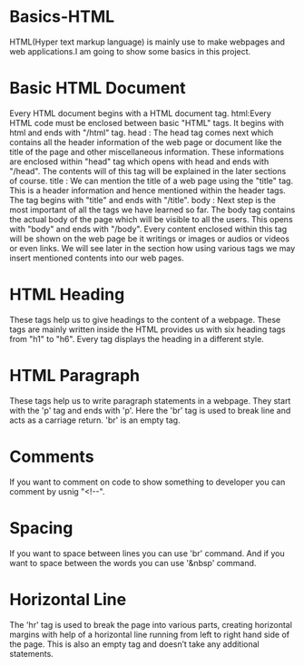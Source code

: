 # Basics-HTML
HTML(Hyper text markup language) is mainly use to make webpages and web applications.I am going to show some basics in this project.
# Basic HTML Document
Every HTML document begins with a HTML document tag.
    html:Every HTML code must be enclosed between basic "HTML" tags. It begins with html and ends with "/html" tag.
    head : The head tag comes next which contains all the header information of the web page or document like the title of the page and other miscellaneous information. These informations are enclosed within "head" tag which opens with head and ends with "/head". The contents will of this tag will be explained in the later sections of course.
     title : We can mention the title of a web page using the "title" tag. This is a header information and hence mentioned within the header tags. The tag begins with "title" and ends with "/title".
     body : Next step is the most important of all the tags we have learned so far. The body tag contains the actual body of the page which will be visible to all the users. This opens with "body" and ends with "/body". Every content enclosed within this tag will be shown on the web page be it writings or images or audios or videos or even links. We will see later in the section how using various tags we may insert mentioned contents into our web pages.
# HTML Heading
These tags help us to give headings to the content of a webpage. These tags are mainly written inside the HTML provides us with six heading tags from "h1" to "h6". Every tag displays the heading in a different style.
# HTML Paragraph
These tags help us to write paragraph statements in a webpage. They start with the 'p' tag and ends with 'p'. Here the 'br' tag is used to break line and acts as a carriage return. 'br' is an empty tag.
# Comments
If you want to comment on code to show something to developer you can comment by usnig "<!--".
# Spacing
If you want to space between lines you can use 'br' command. And if you want to space between the words you can use '&nbsp' command.
# Horizontal Line
The 'hr' tag is used to break the page into various parts, creating horizontal margins with help of a horizontal line running from left to right hand side of the page. This is also an empty tag and doesn’t take any additional statements.
